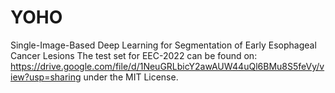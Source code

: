 # YOHO
Single-Image-Based Deep Learning for Segmentation of Early Esophageal Cancer Lesions
The test set for EEC-2022 can be found on: https://drive.google.com/file/d/1NeuGRLbicY2awAUW44uQl6BMu8S5feVy/view?usp=sharing under the MIT License.
